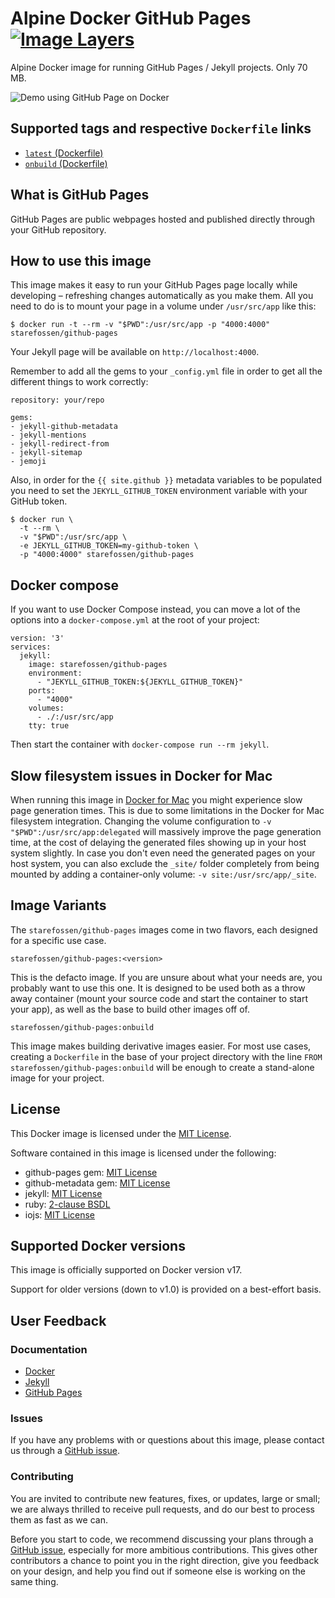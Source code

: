 # Alpine Docker GitHub Pages [![Image Layers](https://images.microbadger.com/badges/image/starefossen/github-pages.svg)](https://microbadger.com/#/images/starefossen/github-pages)

Alpine Docker image for running GitHub Pages / Jekyll projects. Only 70 MB.

![Demo using GitHub Page on Docker](https://raw.githubusercontent.com/Starefossen/docker-github-pages/master/assets/demo.gif)

## Supported tags and respective `Dockerfile` links

* [`latest` (Dockerfile)](https://github.com/Starefossen/docker-github-pages/blob/master/Dockerfile)
* [`onbuild` (Dockerfile)](https://github.com/Starefossen/docker-github-pages/blob/master/onbuild/Dockerfile)

## What is GitHub Pages

GitHub Pages are public webpages hosted and published directly through your
GitHub repository.

## How to use this image

This image makes it easy to run your GitHub Pages page locally while developing –
refreshing changes automatically as you make them. All you need to do is to mount
your page in a volume under `/usr/src/app` like this:

```
$ docker run -t --rm -v "$PWD":/usr/src/app -p "4000:4000" starefossen/github-pages
```

Your Jekyll page will be available on `http://localhost:4000`.

Remember to add all the gems to your `_config.yml` file in order to get all the
different things to work correctly:

```
repository: your/repo

gems:
- jekyll-github-metadata
- jekyll-mentions
- jekyll-redirect-from
- jekyll-sitemap
- jemoji
```

Also, in order for the `{{ site.github }}` metadata variables to be populated
you need to set the `JEKYLL_GITHUB_TOKEN` environment variable with your GitHub
token.

```
$ docker run \
  -t --rm \
  -v "$PWD":/usr/src/app \
  -e JEKYLL_GITHUB_TOKEN=my-github-token \
  -p "4000:4000" starefossen/github-pages
```

## Docker compose

If you want to use Docker Compose instead, you can move a lot of the options into a `docker-compose.yml` at the root of your project:

```
version: '3'
services:
  jekyll:
    image: starefossen/github-pages
    environment:
      - "JEKYLL_GITHUB_TOKEN:${JEKYLL_GITHUB_TOKEN}"
    ports:
      - "4000"
    volumes:
      - ./:/usr/src/app
    tty: true
```

Then start the container with `docker-compose run --rm jekyll`.

## Slow filesystem issues in Docker for Mac

When running this image in [Docker for Mac](https://docs.docker.com/docker-for-mac/) you might experience slow page generation times. This is due to some limitations in the Docker for Mac filesystem integration. Changing the volume configuration to `-v "$PWD":/usr/src/app:delegated` will massively improve the page generation time, at the cost of delaying the generated files showing up in your host system slightly. In case you don't even need the generated pages on your host system, you can also exclude the `_site/` folder completely from being mounted by adding a container-only volume: `-v site:/usr/src/app/_site`.

## Image Variants

The `starefossen/github-pages` images come in two flavors, each designed for a
specific use case.

`starefossen/github-pages:<version>`

This is the defacto image. If you are unsure about what your needs are, you
probably want to use this one. It is designed to be used both as a throw away
container (mount your source code and start the container to start your app), as
well as the base to build other images off of.

`starefossen/github-pages:onbuild`

This image makes building derivative images easier. For most use cases, creating
a `Dockerfile` in the base of your project directory with the line `FROM
starefossen/github-pages:onbuild` will be enough to create a stand-alone image
for your project.

## License

This Docker image is licensed under the [MIT License](https://github.com/Starefossen/docker-github-pages/blob/master/LICENSE).

Software contained in this image is licensed under the following:

* github-pages gem: [MIT License](https://github.com/github/pages-gem/blob/master/LICENSE)
* github-metadata gem: [MIT License](https://github.com/jekyll/github-metadata/blob/master/LICENSE)
* jekyll: [MIT License](https://github.com/jekyll/jekyll/blob/master/LICENSE)
* ruby: [2-clause BSDL](https://github.com/ruby/ruby/blob/trunk/COPYING)
* iojs: [MIT License](https://github.com/iojs/io.js/blob/master/LICENSE)

## Supported Docker versions

This image is officially supported on Docker version v17.

Support for older versions (down to v1.0) is provided on a best-effort basis.

## User Feedback

### Documentation

* [Docker](http://docs.docker.com)
* [Jekyll](https://jekyllrb.org)
* [GitHub Pages](https://pages.github.com)

### Issues

If you have any problems with or questions about this image, please contact us
through a [GitHub issue](https://github.com/Starefossen/docker-github-pages/issues).

### Contributing

You are invited to contribute new features, fixes, or updates, large or small;
we are always thrilled to receive pull requests, and do our best to process them
as fast as we can.

Before you start to code, we recommend discussing your plans through a [GitHub
issue](https://github.com/Starefossen/docker-github-pages/issues), especially
for more ambitious contributions. This gives other contributors a chance to
point you in the right direction, give you feedback on your design, and help
you find out if someone else is working on the same thing.
